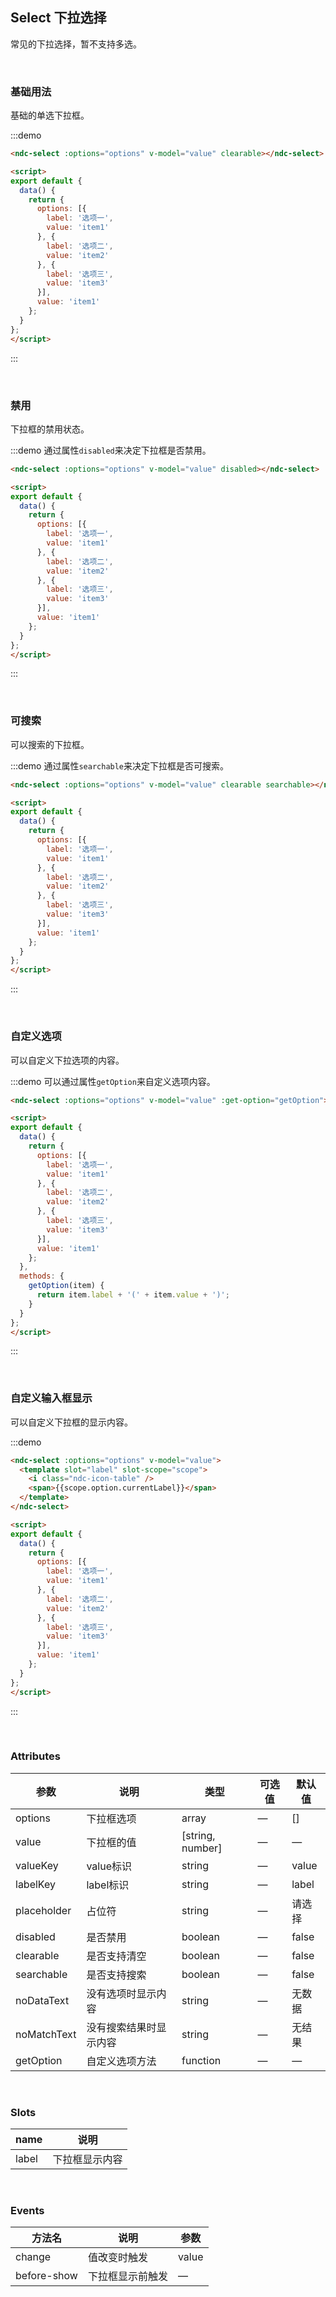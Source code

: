 ## Select 下拉选择

常见的下拉选择，暂不支持多选。

<br />

### 基础用法

基础的单选下拉框。

:::demo
```html
<ndc-select :options="options" v-model="value" clearable></ndc-select>

<script>
export default {
  data() {
    return {
      options: [{
        label: '选项一',
        value: 'item1'
      }, {
        label: '选项二',
        value: 'item2'
      }, {
        label: '选项三',
        value: 'item3'
      }],
      value: 'item1'
    };
  }
};
</script>
```
:::

<br />

### 禁用

下拉框的禁用状态。

:::demo 通过属性`disabled`来决定下拉框是否禁用。
```html
<ndc-select :options="options" v-model="value" disabled></ndc-select>

<script>
export default {
  data() {
    return {
      options: [{
        label: '选项一',
        value: 'item1'
      }, {
        label: '选项二',
        value: 'item2'
      }, {
        label: '选项三',
        value: 'item3'
      }],
      value: 'item1'
    };
  }
};
</script>
```
:::

<br />

### 可搜索

可以搜索的下拉框。

:::demo 通过属性`searchable`来决定下拉框是否可搜索。
```html
<ndc-select :options="options" v-model="value" clearable searchable></ndc-select>

<script>
export default {
  data() {
    return {
      options: [{
        label: '选项一',
        value: 'item1'
      }, {
        label: '选项二',
        value: 'item2'
      }, {
        label: '选项三',
        value: 'item3'
      }],
      value: 'item1'
    };
  }
};
</script>
```
:::

<br />

### 自定义选项

可以自定义下拉选项的内容。

:::demo 可以通过属性`getOption`来自定义选项内容。
```html
<ndc-select :options="options" v-model="value" :get-option="getOption"></ndc-select>

<script>
export default {
  data() {
    return {
      options: [{
        label: '选项一',
        value: 'item1'
      }, {
        label: '选项二',
        value: 'item2'
      }, {
        label: '选项三',
        value: 'item3'
      }],
      value: 'item1'
    };
  },
  methods: {
    getOption(item) {
      return item.label + '(' + item.value + ')';
    }
  }
};
</script>
```
:::

<br />

### 自定义输入框显示

可以自定义下拉框的显示内容。

:::demo
```html
<ndc-select :options="options" v-model="value">
  <template slot="label" slot-scope="scope">
    <i class="ndc-icon-table" />
    <span>{{scope.option.currentLabel}}</span>
  </template>
</ndc-select>

<script>
export default {
  data() {
    return {
      options: [{
        label: '选项一',
        value: 'item1'
      }, {
        label: '选项二',
        value: 'item2'
      }, {
        label: '选项三',
        value: 'item3'
      }],
      value: 'item1'
    };
  }
};
</script>
```
:::

<br />

### Attributes
| 参数      | 说明    | 类型      | 可选值       | 默认值   |
|---------- |-------- |---------- |-------------  |-------- |
| options | 下拉框选项 | array | — | [] |
| value | 下拉框的值 | [string, number] | — | — |
| valueKey | value标识 | string | — | value |
| labelKey | label标识 | string | — | label |
| placeholder | 占位符 | string | — | 请选择 |
| disabled | 是否禁用 | boolean | — | false |
| clearable | 是否支持清空 | boolean | — | false |
| searchable | 是否支持搜索 | boolean | — | false |
| noDataText | 没有选项时显示内容 | string | — | 无数据 |
| noMatchText | 没有搜索结果时显示内容 | string | — | 无结果 |
| getOption | 自定义选项方法 | function | — | — |

<br />

### Slots
| name    | 说明       |
| -------- | ------------ |
| label | 下拉框显示内容 |

<br />

### Events
| 方法名 | 说明 | 参数 |
| ------ | ------- | ------- |
| change | 值改变时触发 | value |
| before-show | 下拉框显示前触发 | — |